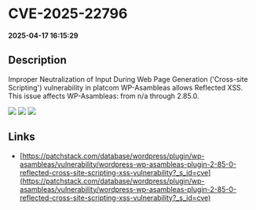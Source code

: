 # CVE-2025-22796

**2025-04-17 16:15:29**

## Description
Improper Neutralization of Input During Web Page Generation ('Cross-site Scripting') vulnerability in platcom WP-Asambleas allows Reflected XSS. This issue affects WP-Asambleas: from n/a through 2.85.0.

![](https://img.shields.io/static/v1?label=Score&message=7.1&color=red)
![](https://img.shields.io/static/v1?label=Severity&message=HIGH&color=red)
![](https://img.shields.io/static/v1?label=CWE&message=XSS&color=green)

## Links
- [https://patchstack.com/database/wordpress/plugin/wp-asambleas/vulnerability/wordpress-wp-asambleas-plugin-2-85-0-reflected-cross-site-scripting-xss-vulnerability?_s_id=cve](https://patchstack.com/database/wordpress/plugin/wp-asambleas/vulnerability/wordpress-wp-asambleas-plugin-2-85-0-reflected-cross-site-scripting-xss-vulnerability?_s_id=cve)
